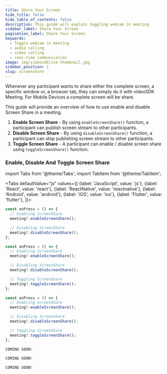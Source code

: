 ```yaml
---
title: Share Your Screen
hide_title: false
hide_table_of_contents: false
description: This guide will explain toggling webcam in meeting.
sidebar_label: Share Your Screen
pagination_label: Share Your Screen
keywords:
  - Toggle webcam in meeting
  - audio calling
  - video calling
  - real-time communication
image: img/videosdklive-thumbnail.jpg
sidebar_position: 1
slug: screenshare
---
```


Whenever any participant wants to share either the complete screen, a specific window or, a browser tab, they can simply do it with videoSDK Meeting.
For Mobile Devices a complete screen will be share.

This guide will provide an overview of how to use enable and disable Screen Share in a meeting.

1. **Enable Screen Share** - By using `enableScreenShare()` function, a participant can publish screen stream to other participants.
2. **Disable Screen Share** - By using `disableScreenShare()` function, a participant can stop publishing screen stream to other participants.
3. **Toggle Screen Share** - A participant can enable / disable screen share using `toggleScreenShare()` function.

### Enable, Disable And Toggle Screen Share

import Tabs from '@theme/Tabs';
import TabItem from '@theme/TabItem';

<Tabs
defaultValue="js"
values={[
{label: 'JavaScript', value: 'js'},
{label: 'React', value: 'react'},
{label: 'ReactNative', value: 'reactnative'},
{label: 'Android', value: 'android'},
{label: 'iOS', value: 'ios'},
{label: 'Flutter', value: 'flutter'},
]}>
<TabItem value="js">

```js
const onPress = () => {
  // Enabling ScreenShare
  meeting?.enableScreenShare();

  // Disabling ScreenShare
  meeting?.disableScreenShare();
};
```

</TabItem>
<TabItem value="react">

```js
const onPress = () => {
  // Enabling ScreenShare
  meeting?.enableScreenShare();

  // Disabling ScreenShare
  meeting?.disableScreenShare();

  // Toggling ScreenShare
  meeting?.toggleScreenShare();
};
```

</TabItem>
<TabItem value="reactnative">

```js
const onPress = () => {
  // Enabling ScreenShare
  meeting?.enableScreenShare();

  // Disabling ScreenShare
  meeting?.disableScreenShare();

  // Toggling ScreenShare
  meeting?.toggleScreenShare();
};
```

</TabItem>
<TabItem value="android">

```js
COMING SOON!
```

</TabItem>
<TabItem value="ios">

```js
COMING SOON!
```

</TabItem>
<TabItem value="flutter">

```js
COMING SOON!
```

</TabItem>
</Tabs>
